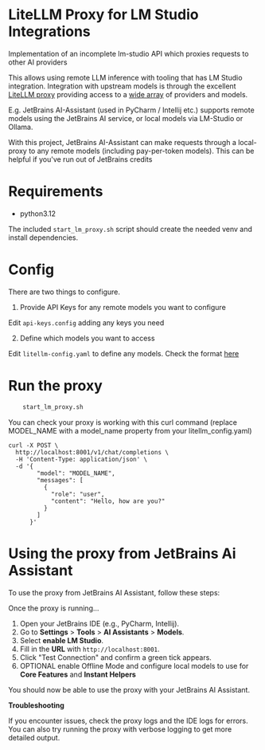 # LiteLLM Proxy for LM Studio Integrations
Implementation of an incomplete lm-studio API which proxies requests to other AI providers

This allows using remote LLM inference with tooling that has LM Studio integration. Integration with
upstream models is through the excellent [LiteLLM proxy](https://docs.litellm.ai/docs/simple_proxy) providing
access to a [wide array](https://docs.litellm.ai/docs/providers) of providers and models.

E.g. JetBrains AI-Assistant (used in PyCharm / Intellij etc.) supports remote models using the 
JetBrains AI service, or local models via LM-Studio or Ollama.

With this project, JetBrains AI-Assistant can make requests through a local-proxy to any remote 
models (including pay-per-token models).  This can be helpful if you've run out of JetBrains credits


# Requirements
 - python3.12

The included `start_lm_proxy.sh` script should create the needed venv and install dependencies. 

# Config
There are two things to configure.
1. Provide API Keys for any remote models you want to configure
   
 Edit `api-keys.config` adding any keys you need


2. Define which models you want to access
   
 Edit `litellm-config.yaml` to define any models. Check the format [here](https://docs.litellm.ai/docs/proxy/configs)


# Run the proxy
 ```bash   
     start_lm_proxy.sh   
 ```
You can check your proxy is working with this curl command (replace MODEL_NAME with a model_name property from 
your litellm_config.yaml)
```
curl -X POST \
  http://localhost:8001/v1/chat/completions \
  -H 'Content-Type: application/json' \
  -d '{
        "model": "MODEL_NAME",
        "messages": [
          {
            "role": "user",
            "content": "Hello, how are you?"
          }
        ]
      }'
```

# Using the proxy from JetBrains Ai Assistant

To use the proxy from JetBrains AI Assistant, follow these steps:

Once the proxy is running...
1. Open your JetBrains IDE (e.g., PyCharm, Intellij).
2. Go to **Settings** > **Tools** > **AI Assistants** > **Models**.
3. Select **enable LM Studio**.
4. Fill in the **URL** with `http://localhost:8001`.
5. Click "Test Connection" and confirm a green tick appears.
6. OPTIONAL enable Offline Mode and configure local models to use for **Core Features** and **Instant Helpers**

You should now be able to use the proxy with your JetBrains AI Assistant.

**Troubleshooting**

If you encounter issues, check the proxy logs and the IDE logs for errors. You can also try running the proxy 
with verbose logging to get more detailed output.

